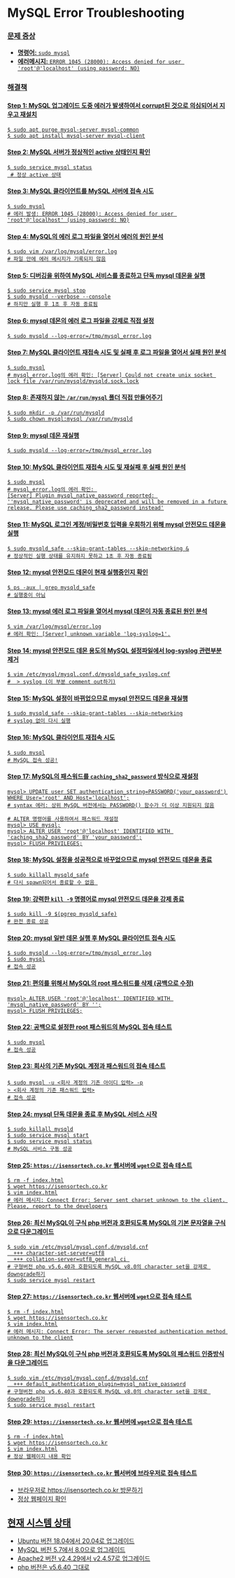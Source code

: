 
# MySQL Error Troubleshooting


### <u>문제 증상<u>
- **명령어:** `sudo mysql`
- **에러메시지:** `ERROR 1045 (28000): Access denied for user 'root'@'localhost' (using password: NO)`


### <u>해결책<u>

#### Step 1: MySQL 업그레이드 도중 에러가 발생하여서 corrupt된 것으로 의심되어서 지우고 재설치
```
$ sudo apt purge mysql-server mysql-common
$ sudo apt install mysql-server mysql-client
```

#### Step 2: MySQL 서버가 정상적인 active 상태인지 확인
```
$ sudo service mysql status
 # 정상 active 상태
```

#### Step 3: MySQL 클라이언트를 MySQL 서버에 접속 시도
```
$ sudo mysql
# 에러 발생: ERROR 1045 (28000): Access denied for user 'root'@'localhost' (using password: NO)
```

#### Step 4: MySQL의 에러 로그 파일을 열어서 에러의 원인 분석
```
$ sudo vim /var/log/mysql/error.log
# 파일 안에 에러 메시지가 기록되지 않음
```

#### Step 5: 디버깅을 위하여 MySQL 서비스를 종료하고 단독 mysql 데몬을 실행
```
$ sudo service mysql stop
$ sudo mysqld --verbose --console
# 하지만 실행 후 1초 후 자동 종료됨
```

#### Step 6: mysql 데몬의 에러 로그 파일을 강제로 직접 설정
```
$ sudo mysqld --log-error=/tmp/mysql_error.log
```

#### Step 7: MySQL 클라이언트 재접속 시도 및 실패 후 로그 파일을 열어서 실패 원인 분석
```
$ sudo mysql
# mysql_error.log의 에러 확인: [Server] Could not create unix socket lock file /var/run/mysqld/mysqld.sock.lock
```

#### Step 8: 존재하지 않는 `/ar/run/mysql` 폴더 직접 만들어주기
```
$ sudo mkdir -p /var/run/mysqld
$ sudo chown mysql:mysql /var/run/mysqld
```

#### Step 9: mysql 데몬 재실행
```
$ sudo mysqld --log-error=/tmp/mysql_error.log
```

#### Step 10: MySQL 클라이언트 재접속 시도 및 재실패 후 실패 원인 분석
```
$ sudo mysql
# mysql_error.log의 에러 확인: 
[Server] Plugin mysql_native_password reported: ''mysql_native_password' is deprecated and will be removed in a future release. Please use caching_sha2_password instead'
```

#### Step 11: MySQL 로그인 계정/비밀번호 입력을 우회하기 위해 mysql 안전모드 데몬을 실행
```
$ sudo mysqld_safe --skip-grant-tables --skip-networking &
# 정상적인 실행 상태를 유지하지 못하고 1초 후 자동 종료됨
```

#### Step 12: mysql 안전모드 데몬이 현재 실행중인지 확인
```
$ ps -aux | grep mysqld_safe
# 실행중이 아님
```

#### Step 13: mysql 에러 로그 파일을 열어서 mysql 데몬이 자동 종료된 원인 분석
```
$ vim /var/log/mysql/error.log
# 에러 확인: [Server] unknown variable 'log-syslog=1'.
```

#### Step 14: mysql 안전모드 데몬 용도의 MySQL 설정파일에서 log-syslog 관련부분 제거
```
$ vim /etc/mysql/mysql.conf.d/mysqld_safe_syslog.cnf
#  > syslog (이 부분 comment out하기)
```

#### Step 15: MySQL 설정이 바뀌었으므로 mysql 안전모드 데몬을 재실행
```
$ sudo mysqld_safe --skip-grant-tables --skip-networking
# syslog 없이 다시 실행
```

#### Step 16: MySQL 클라이언트 재접속 시도
```
$ sudo mysql
# MySQL 접속 성공!
```

#### Step 17: MySQL의 패스워드를 `caching_sha2_password` 방식으로 재설정
```
mysql> UPDATE user SET authentication_string=PASSWORD('your_password') WHERE User='root' AND Host='localhost';
# syntax 에러: 상위 MySQL 버전에서는 PASSWORD() 함수가 더 이상 지원되지 않음

# ALTER 명령어를 사용하여서 패스워드 재설정
mysql> USE mysql;
mysql> ALTER USER 'root'@'localhost' IDENTIFIED WITH 'caching_sha2_password' BY 'your_password';
mysql> FLUSH PRIVILEGES;
```

#### Step 18: MySQL 설정을 성공적으로 바꾸었으므로 mysql 안전모드 데몬을 종료
```
$ sudo killall mysqld_safe
# 다시 spawn되어서 종료할 수 없음 
```

#### Step 19: 강력한 `kill -9` 명령어로 mysql 안전모드 데몬을 강제 종료
```
$ sudo kill -9 $(pgrep mysqld_safe)
# 완전 종료 성공
```

#### Step 20: mysql 일반 데몬 실행 후 MySQL 클라이언트 접속 시도
```
$ sudo mysqld --log-error=/tmp/mysql_error.log
$ sudo mysql
# 접속 성공
```

#### Step 21: 편의를 위해서 MySQL의 root 패스워드를 삭제 (공백으로 수정)
```
mysql> ALTER USER 'root'@'localhost' IDENTIFIED WITH 'mysql_native_password' BY '';
mysql> FLUSH PRIVILEGES;
```

#### Step 22: 공백으로 설정한 root 패스워드의 MySQL 접속 테스트
```
$ sudo mysql
# 접속 성공
```

#### Step 23: 회사의 기존 MySQL 계정과 패스워드의 접속 테스트
```
$ sudo mysql -u <회사 계정의 기존 아이디 입력> -p
> <회사 계정의 기존 패스워드 입력>
# 접속 성공
```

#### Step 24: mysql 단독 데몬을 종료 후 MySQL 서비스 시작
```
$ sudo killall mysqld
$ sudo service mysql start
$ sudo service mysql status
# MySQL 서비스 구동 성공
```

#### Step 25: `https://isensortech.co.kr` 웹서버에 `wget`으로 접속 테스트
```
$ rm -f index.html
$ wget https://isensortech.co.kr
$ vim index.html
# 에러 메시지: Connect Error: Server sent charset unknown to the client. Please, report to the developers
```

#### Step 26: 최신 MySQL이 구식 php 버전과 호환되도록 MySQL의 기본 문자열을 구식으로 다운그레이드
```
$ sudo vim /etc/mysql/mysql.conf.d/mysqld.cnf
  +++ character-set-server=utf8
  +++ collation-server=utf8_general_ci 
# 구형버전 php v5.6.40과 호환되도록 MySQL v8.0의 character set을 강제로 downgrade하기
$ sudo service mysql restart
```

#### Step 27: `https://isensortech.co.kr` 웹서버에 `wget`으로 접속 테스트
```
$ rm -f index.html
$ wget https://isensortech.co.kr
$ vim index.html
# 에러 메시지: Connect Error: The server requested authentication method unknown to the client
```

#### Step 28: 최신 MySQL이 구식 php 버전과 호환되도록 MySQL의 패스워드 인증방식을 다운그레이드
```
$ sudo vim /etc/mysql/mysql.conf.d/mysqld.cnf
  +++ default_authentication_plugin=mysql_native_password
# 구형버전 php v5.6.40과 호환되도록 MySQL v8.0의 character set을 강제로 downgrade하기
$ sudo service mysql restart
```

#### Step 29: `https://isensortech.co.kr` 웹서버에 `wget`으로 접속 테스트
```
$ rm -f index.html
$ wget https://isensortech.co.kr
$ vim index.html
# 정상 웹페이지 내용 확인
```

#### Step 30: `https://isensortech.co.kr` 웹서버에 브라우저로 접속 테스트
- 브라우저로 https://isensortech.co.kr 방문하기
- 정상 웹페이지 확인

## 현재 시스템 상태
- Ubuntu 버전 18.04에서 20.04로 업그레이드
- MySQL 버전 5.7에서 8.0으로 업그레이드
- Apache2 버전 v2.4.29에서 v2.4.57로 업그레이드
- php 버전은 v5.6.40 그대로
